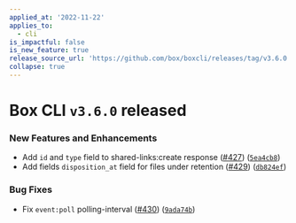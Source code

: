 ```yaml
---
applied_at: '2022-11-22'
applies_to:
  - cli
is_impactful: false
is_new_feature: true
release_source_url: 'https://github.com/box/boxcli/releases/tag/v3.6.0'
collapse: true
---
```


# Box CLI `v3.6.0` released

### New Features and Enhancements

* Add `id` and `type` field  to shared-links:create response ([#427][1]) ([`5ea4cb8`][2])
* Add fields `disposition_at` field for files under retention ([#429][3]) ([`db824ef`][4])

### Bug Fixes

* Fix `event:poll` polling-interval ([#430][5]) ([`9ada74b`][6])

[1]: https://github.com/box/boxcli/issues/427

[2]: https://github.com/box/boxcli/commit/5ea4cb82294188dd30563ef9cea2c8e0b76bbfae

[3]: https://github.com/box/boxcli/issues/429

[4]: https://github.com/box/boxcli/commit/db824ef0b4111810b7902896062c950ef9ac01b3

[5]: https://github.com/box/boxcli/issues/430

[6]: https://github.com/box/boxcli/commit/9ada74b09eb5aa0e09881946a4f7f30e2d68e037
